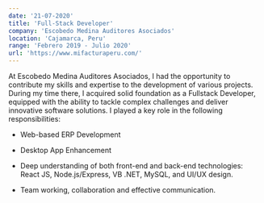 ```yaml
---
date: '21-07-2020'
title: 'Full-Stack Developer'
company: 'Escobedo Medina Auditores Asociados'
location: 'Cajamarca, Peru'
range: 'Febrero 2019 - Julio 2020'
url: 'https://www.mifacturaperu.com/'
---
```



At Escobedo Medina Auditores Asociados, I had the opportunity to contribute my skills and expertise to the development of various projects. During my time there, I acquired solid foundation as a Fullstack Developer, equipped with the ability to tackle complex challenges and deliver innovative software solutions. I played a key role in the following responsibilities:

- Web-based ERP Development

- Desktop App Enhancement

- Deep understanding of both front-end and back-end technologies: React JS, Node.js/Express, VB .NET, MySQL, and UI/UX design.

- Team working, collaboration and effective communication.